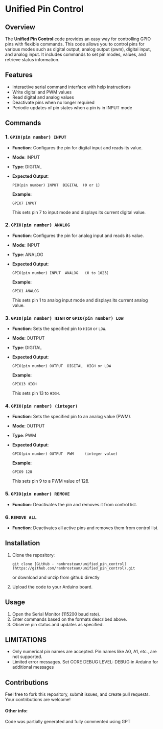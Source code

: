 # Unified Pin Control

## Overview

The **Unified Pin Control** code provides an easy way for controlling GPIO pins with flexible commands. This code allows you to control pins for various modes such as digital output, analog output (pwm), digital input, and analog input. It includes commands to set pin modes, values, and retrieve status information.

## Features

- Interactive serial command interface with help instructions
- Write digital and PWM values
- Read digital and analog values
- Deactivate pins when no longer required
- Periodic updates of pin states when a pin is in INPUT mode

## Commands

### 1. `GPIO(pin number) INPUT`

- **Function**: Configures the pin for digital input and reads its value.

- **Mode**: INPUT

- **Type**: DIGITAL

- **Expected Output**:
  
  `PIO(pin number) INPUT  DIGITAL  (0 or 1)`
  
  **Example:**
  
  `GPIO7 INPUT`
  
  This sets pin 7 to input mode and displays its current digital value.

### 2. `GPIO(pin number) ANALOG`

- **Function**: Configures the pin for analog input and reads its value.

- **Mode**: INPUT

- **Type**: ANALOG

- **Expected Output**:
  
  `GPIO(pin number) INPUT  ANALOG   (0 to 1023)`
  
  **Example:**
  
  `GPIO1 ANALOG`
  
  This sets pin 1 to analog input mode and displays its current analog value.

### 3. `GPIO(pin number) HIGH` or `GPIO(pin number) LOW`

- **Function**: Sets the specified pin to `HIGH` or `LOW`.

- **Mode**: OUTPUT

- **Type**: DIGITAL

- **Expected Output**:
  
  `GPIO(pin number) OUTPUT  DIGITAL  HIGH or LOW`
  
  **Example:**
  
  `GPIO13 HIGH`
  
  This sets pin 13 to `HIGH`.

### 4. `GPIO(pin number) (integer)`

- **Function**: Sets the specified pin to an analog value (PWM).

- **Mode**: OUTPUT

- **Type**: PWM

- **Expected Output**:
  
  `GPIO(pin number) OUTPUT  PWM     (integer value)`
  
  **Example:**
  
  `GPIO9 128`
  
  This sets pin 9 to a PWM value of 128.

### 5. `GPIO(pin number) REMOVE`

- **Function**: Deactivates the pin and removes it from control list.

### 6. `REMOVE ALL`

- **Function**: Deactivates all active pins and removes them from control list.

## Installation

1. Clone the repository:
   
   `git clone [GitHub - rambrosteam/unified_pin_control](https://github.com/rambrosteam/unified_pin_control).git`
   
   or download and unzip from github directly

2. Upload the code to your Arduino board.

## Usage

1. Open the Serial Monitor (115200 baud rate).
2. Enter commands based on the formats described above.
3. Observe pin status and updates as specified.

## LIMITATIONS

- Only numerical pin names are accepted. Pin names like A0, A1, etc., are not supported.
- Limited error messages. Set CORE DEBUG LEVEL: DEBUG in Arduino for additional messages

## Contributions

Feel free to fork this repository, submit issues, and create pull requests. Your contributions are welcome!

#### Other info:

Code was partially generated and fully commented using GPT

